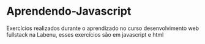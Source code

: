 # Aprendendo-Javascript
<p>Exercícios realizados durante o aprendizado no curso desenvolvimento web fullstack na Labenu, esses exercícios são em javascript e html<p>
